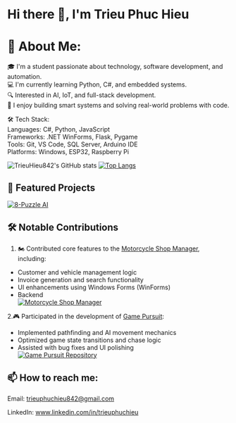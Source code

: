 # Hi there 👋, I'm Trieu Phuc Hieu
  
# 💼 About Me:
  
🎓 I'm a student passionate about technology, software development, and automation.  
💻 I'm currently learning Python, C#, and embedded systems.  
🔍 Interested in AI, IoT, and full-stack development.  
🚀 I enjoy building smart systems and solving real-world problems with code.
  
🛠️ Tech Stack:  
Languages: C#, Python, JavaScript  
Frameworks: .NET WinForms, Flask, Pygame  
Tools: Git, VS Code, SQL Server, Arduino IDE  
Platforms: Windows, ESP32, Raspberry Pi  
 
 
![TrieuHieu842's GitHub stats](https://github-readme-stats.vercel.app/api?username=TrieuHieu842&show_icons=true&theme=radical)
[![Top Langs](https://github-readme-stats.vercel.app/api/top-langs/?username=TrieuHieu842&layout=donut)](https://github.com/anuraghazra/github-readme-stats)

## 🚀 Featured Projects 
[![8-Puzzle AI](https://github-readme-stats.vercel.app/api/pin/?username=TrieuHieu842&repo=8-puzzle-with-6-group-Algorithms
)](https://github.com/anuraghazra/github-readme-stats)
  
## 🛠️ Notable Contributions
1. 🏍️ Contributed core features to the [Motorcycle Shop Manager](https://github.com/WuHou11/Motorcycle-shop-manager), including:
  - Customer and vehicle management logic
  - Invoice generation and search functionality
  - UI enhancements using Windows Forms (WinForms)
  - Backend  
[![Motorcycle Shop Manager](https://github-readme-stats.vercel.app/api/pin/?username=WuHou11&repo=Motorcycle-shop-manager)](https://github.com/WuHou11/Motorcycle-shop-manager)
  
2.🎮 Participated in the development of [Game Pursuit](https://github.com/minhnhutZzz/Game_Pursuit):
  - Implemented pathfinding and AI movement mechanics
  - Optimized game state transitions and chase logic
  - Assisted with bug fixes and UI polishing  
[![Game Pursuit Repository](https://github-readme-stats.vercel.app/api/pin/?username=minhnhutZzz&repo=Game_Pursuit)](https://github.com/minhnhutZzz/Game_Pursuit)  
## 📫 How to reach me:  
  
Email: trieuphuchieu842@gmail.com  

LinkedIn: www.linkedin.com/in/trieuphuchieu
